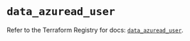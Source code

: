 # `data_azuread_user`

Refer to the Terraform Registry for docs: [`data_azuread_user`](https://registry.terraform.io/providers/hashicorp/azuread/3.2.0/docs/data-sources/user).
